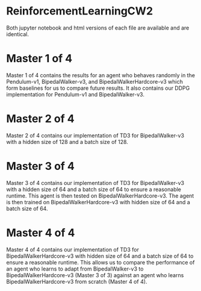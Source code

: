 # ReinforcementLearningCW2
Both jupyter notebook and html versions of each file are available and are identical.

# Master 1 of 4
Master 1 of 4 contains the results for an agent who behaves randomly in the Pendulum-v1, BipedalWalker-v3, and BipedalWalkerHardcore-v3 which form baselines for us to compare future results. It also contains our DDPG implementation for Pendulum-v1 and BipedalWalker-v3. 

# Master 2 of 4
Master 2 of 4 contains our implementation of TD3 for BipedalWalker-v3 with a hidden size of 128 and a batch size of 128.

# Master 3 of 4
Master 3 of 4 contains our implementation of TD3 for BipedalWalker-v3 with a hidden size of 64 and a batch size of 64 to ensure a reasonable runtime. This agent is then tested on BipedalWalkerHardcore-v3. The agent is then trained on BipedalWalkerHardcore-v3 with hidden size of 64 and a batch size of 64.

# Master 4 of 4
Master 4 of 4 contains our implementation of TD3 for BipedalWalkerHardcore-v3 with hidden size of 64 and a batch size of 64 to ensure a reasonable runtime. This allows us to compare the performance of an agent who learns to adapt from BipedalWalker-v3 to BipedalWalkerHardcore-v3 (Master 3 of 3) against an agent who learns BipedalWalkerHardcore-v3 from scratch (Master 4 of 4).
